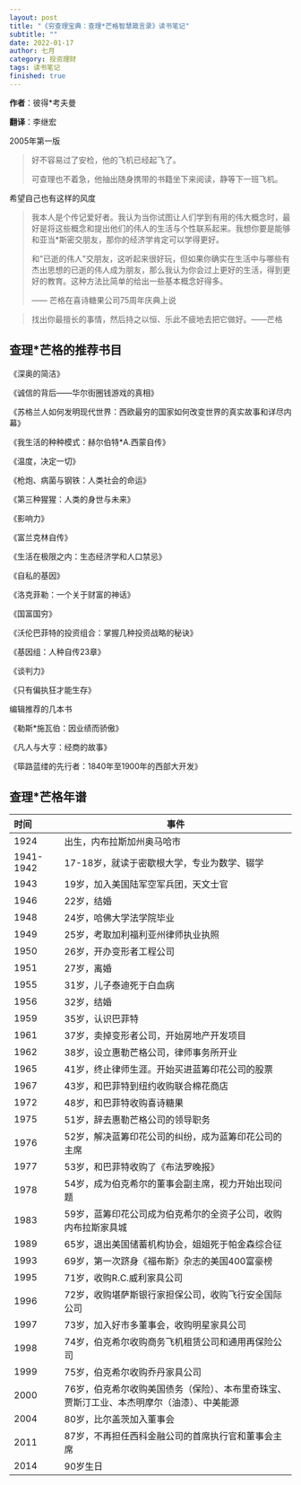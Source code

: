 ```yaml
---
layout: post
title: "《穷查理宝典：查理*芒格智慧箴言录》读书笔记"
subtitle: ""
date: 2022-01-17
author: 七月
category: 投资理财
tags: 读书笔记
finished: true
---
```


**作者**：彼得*考夫曼

**翻译**：李继宏

2005年第一版



> 好不容易过了安检，他的飞机已经起飞了。
>
> 可查理也不着急，他抽出随身携带的书籍坐下来阅读，静等下一班飞机。

希望自己也有这样的风度



> 我本人是个传记爱好者。我认为当你试图让人们学到有用的伟大概念时，最好是将这些概念和提出他们的伟人的生活与个性联系起来。我想你要是能够和亚当*斯密交朋友，那你的经济学肯定可以学得更好。
>
> 和"已逝的伟人"交朋友，这听起来很好玩，但如果你确实在生活中与哪些有杰出思想的已逝的伟人成为朋友，那么我认为你会过上更好的生活，得到更好的教育。这种方法比简单的给出一些基本概念好得多。
>
> —— 芒格在喜诗糖果公司75周年庆典上说



> 找出你最擅长的事情，然后持之以恒、乐此不疲地去把它做好。——芒格



## 查理*芒格的推荐书目

《深奥的简洁》

《诚信的背后——华尔街圈钱游戏的真相》

《苏格兰人如何发明现代世界：西欧最穷的国家如何改变世界的真实故事和详尽内幕》

《我生活的种种模式：赫尔伯特*A.西蒙自传》

《温度，决定一切》

《枪炮、病菌与钢铁：人类社会的命运》

《第三种猩猩：人类的身世与未来》

《影响力》

《富兰克林自传》

《生活在极限之内：生态经济学和人口禁忌》

《自私的基因》

《洛克菲勒：一个关于财富的神话》

《国富国穷》

《沃伦巴菲特的投资组合：掌握几种投资战略的秘诀》

《基因组：人种自传23章》

《谈判力》

《只有偏执狂才能生存》

编辑推荐的几本书

《勒斯*施瓦伯：因业绩而骄傲》

《凡人与大亨：经商的故事》

《筚路蓝缕的先行者：1840年至1900年的西部大开发》

## 查理*芒格年谱

| 时间      | 事件                                                         |
| :-------- | ------------------------------------------------------------ |
| 1924      | 出生，内布拉斯加州奥马哈市                                   |
| 1941-1942 | 17-18岁，就读于密歇根大学，专业为数学、辍学                  |
| 1943      | 19岁，加入美国陆军空军兵团，天文士官                         |
| 1946      | 22岁，结婚                                                   |
| 1948      | 24岁，哈佛大学法学院毕业                                     |
| 1949      | 25岁，考取加利福利亚州律师执业执照                           |
| 1950      | 26岁，开办变形者工程公司                                     |
| 1951      | 27岁，离婚                                                   |
| 1955      | 31岁，儿子泰迪死于白血病                                     |
| 1956      | 32岁，结婚                                                   |
| 1959      | 35岁，认识巴菲特                                             |
| 1961      | 37岁，卖掉变形者公司，开始房地产开发项目                     |
| 1962      | 38岁，设立惠勒芒格公司，律师事务所开业                       |
| 1965      | 41岁，终止律师生涯。开始买进蓝筹印花公司的股票               |
| 1967      | 43岁，和巴菲特到纽约收购联合棉花商店                         |
| 1972      | 48岁，和巴菲特收购喜诗糖果                                   |
| 1975      | 51岁，辞去惠勒芒格公司的领导职务                             |
| 1976      | 52岁，解决蓝筹印花公司的纠纷，成为蓝筹印花公司的主席         |
| 1977      | 53岁，和巴菲特收购了《布法罗晚报》                           |
| 1978      | 54岁，成为伯克希尔的董事会副主席，视力开始出现问题           |
| 1983      | 59岁，蓝筹印花公司成为伯克希尔的全资子公司，收购内布拉斯家具城 |
| 1989      | 65岁，退出美国储蓄机构协会，姐姐死于帕金森综合征             |
| 1993      | 69岁，第一次跻身《福布斯》杂志的美国400富豪榜                |
| 1995      | 71岁，收购R.C.威利家具公司                                   |
| 1996      | 72岁，收购堪萨斯银行家担保公司，收购飞行安全国际公司         |
| 1997      | 73岁，加入好市多董事会，收购明星家具公司                     |
| 1998      | 74岁，伯克希尔收购商务飞机租赁公司和通用再保险公司           |
| 1999      | 75岁，伯克希尔收购乔丹家具公司                               |
| 2000      | 76岁，伯克希尔收购美国债务（保险）、本布里奇珠宝、贾斯汀工业、本杰明摩尔（油漆）、中美能源 |
| 2004      | 80岁，比尔盖茨加入董事会                                     |
| 2011      | 87岁，不再担任西科金融公司的首席执行官和董事会主席           |
| 2014      | 90岁生日                                                     |

